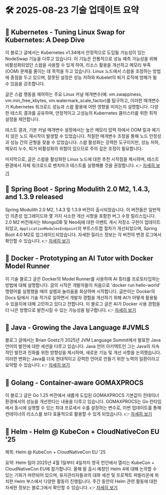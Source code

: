 # 🛠️ 2025-08-23 기술 업데이트 요약

## 🔹 Kubernetes - Tuning Linux Swap for Kubernetes: A Deep Dive
이 블로그 글에서는 Kubernetes v1.34에서 안정적으로 도입될 가능성이 있는 NodeSwap 기능을 다루고 있습니다. 이 기능은 전통적으로 성능 예측 가능성을 위해 비활성화되었던 스왑을 사용할 수 있게 하여, 리소스 활용을 개선하고 메모리 부족(OOM) 문제를 줄이는 데 목적을 두고 있습니다. Linux 노드에서 스왑을 조정하는 방법에 중점을 두고 있으며, 잘못된 설정은 성능 저하와 Kubelet의 퇴거 로직에 방해가 될 수 있음을 강조합니다.

글은 스왑 행동을 제어하는 주요 Linux 커널 매개변수(예: vm.swappiness, vm.min_free_kbytes, vm.watermark_scale_factor)를 탐구하고, 이러한 매개변수가 Kubernetes 워크로드 성능과 스왑 활용에 어떤 영향을 미치는지 설명합니다. 다양한 테스트 결과를 공유하며, 안정적이고 고성능의 Kubernetes 클러스터를 위한 최적 설정을 제안합니다.

테스트 결과, 기본 커널 매개변수 설정에서는 높은 메모리 압력 하에서 OOM 킬과 예기치 않은 노드 재시작이 발생할 수 있었습니다. 적절한 매개변수 조정을 통해 노드 안정성과 성능 간의 균형을 찾을 수 있었습니다. 스왑 활성화는 강력한 도구이지만, 성능 저하, 메모리 누수, 퇴거 비활성화의 위험이 있으므로 주의 깊은 조정이 필요합니다.

마지막으로, 글은 스왑을 활성화한 Linux 노드에 대한 추천 시작점을 제시하며, 테스트 환경에서 자체 워크로드로 벤치마크 테스트를 실행해볼 것을 권장합니다.
👉 [자세히 보기](https://kubernetes.io/blog/2025/08/19/tuning-linux-swap-for-kubernetes-a-deep-dive/)

## 🔹 Spring Boot - Spring Modulith 2.0 M2, 1.4.3, and 1.3.9 released
Spring Modulith 2.0 M2, 1.4.3 및 1.3.9 버전이 출시되었습니다. 이 버전들은 일반적인 의존성 업그레이드와 몇 가지 사소한 개선 사항을 포함한 버그 수정 릴리스입니다. 2.0 M2 버전에서는 MongoDB 및 Neo4j에 대한 이벤트 게시 저장소 구현이 업데이트되었고, `ApplicationModulesEndpoint`의 부트스트랩 절차가 개선되었으며, Spring Boot 4.0 M2로 업그레이드되었습니다. 자세한 릴리스 정보는 각 버전의 변경 로그에서 확인할 수 있습니다.
👉 [자세히 보기](https://spring.io/blog/2025/08/22/spring-modulith-2-0-0-m2-1-4-3-and-1-3-9-released)

## 🔹 Docker - Prototyping an AI Tutor with Docker Model Runner
이 기술 블로그 글은 Docker의 Model Runner를 사용하여 AI 튜터를 프로토타입하는 방법에 대해 설명합니다. 글의 시작은 개발자들이 처음으로 'docker run hello-world' 명령어를 실행했을 때의 설렘과 놀라움을 회상하며 시작합니다. 글쓴이는 Docker의 Docs 팀에서 기술 작가로 일하면서 개발자 경험을 개선하기 위해 AI가 어떻게 활용될 수 있을지에 대해 고민하고 있다고 전합니다. 이 블로그 글은 AI가 Docker 사용 경험을 더 나은 방향으로 발전시킬 수 있는 가능성을 탐구합니다.
👉 [자세히 보기](https://www.docker.com/blog/how-to-build-an-ai-tutor-with-model-runner/)

## 🔹 Java - Growing the Java Language #JVMLS
블로그 글에서는 Brian Goetz가 2025년 JVM Language Summit에서 발표한 Java 언어의 발전에 대한 세션을 다루고 있습니다. Java 언어 아키텍트인 그는 Java의 지속적인 발전과 진화를 위한 방향성을 제시하며, 새로운 기능 및 개선 사항을 논의했습니다. 이러한 변화는 Java를 더욱 현대적이고 강력한 언어로 만들기 위한 노력의 일환이라고 요약할 수 있습니다.
👉 [자세히 보기](https://inside.java/2025/08/21/jvmls-growing-java-language/)

## 🔹 Golang - Container-aware GOMAXPROCS
이 블로그 글은 Go 1.25 버전에서 새롭게 도입된 GOMAXPROCS 기본값이 컨테이너 환경에서의 성능을 개선한다는 내용을 다루고 있습니다. GOMAXPROCS는 Go 런타임에서 동시에 실행할 수 있는 최대 프로세서 수를 설정하는 변수로, 이번 업데이트를 통해 컨테이너의 리소스를 보다 효율적으로 활용할 수 있게 되었습니다.
👉 [자세히 보기](https://go.dev/blog/container-aware-gomaxprocs)

## 🔹 Helm - Helm @ KubeCon + CloudNativeCon EU '25
제목: Helm @ KubeCon + CloudNativeCon EU '25

요약: Helm 팀이 2025년 4월 1일부터 4일까지 영국 런던에서 열리는 KubeCon + CloudNativeCon EU에 참가합니다. 올해 말 출시 예정인 Helm 4에 대해 논의할 수 있는 기회가 마련되어 있으며, 유지관리자들과의 대화 세션 및 프로젝트 파빌리온에 위치한 Helm 부스에서 다양한 활동이 진행됩니다. 주간 동안의 Helm 관련 활동에 대한 자세한 정보는 블로그에서 확인할 수 있습니다.
👉 [자세히 보기](https://helm.sh/blog/helm-at-kubecon-eu-25/)

